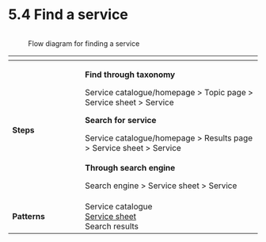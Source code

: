 # 5.4 Find a service

<figure><img src="../../../@site/static/img/Find a service.png" alt=""><figcaption><p>Flow diagram for finding a service</p></figcaption></figure>

<table data-header-hidden><thead><tr><th width="131"></th><th></th></tr></thead><tbody><tr><td><strong>Steps</strong></td><td><p><strong>Find through taxonomy</strong></p><p>Service catalogue/homepage > Topic page > Service sheet > Service</p><p><strong>Search for service</strong></p><p>Service catalogue/homepage > Results page > Service sheet > Service<br><br><strong>Through search engine</strong></p><p>Search engine > Service sheet > Service</p></td></tr><tr><td><strong>Patterns</strong></td><td>Service catalogue<br><a href="../6-page-templates/7.9-service-sheet.md">Service sheet<br></a>Search results</td></tr></tbody></table>
